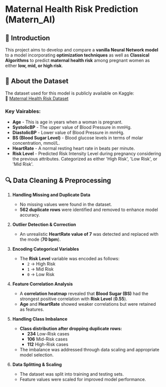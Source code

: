 # **Maternal Health Risk Prediction (Matern_AI)**  

## 📌 Introduction  
This project aims to develop and compare a **vanilla Neural Network model** to a model incorporating **optimization techniques** as well as **Classical Algorithms** to predict **maternal health risk** among pregnant women as either **low, mid, or high risk**.  

## 📂 About the Dataset  
The dataset used for this model is publicly available on Kaggle:  
🔗 [Maternal Health Risk Dataset](https://www.kaggle.com/datasets/csafrit2/maternal-health-risk-data/data)  

### **Key Vairables:**  
- **Age** - This is age in years when a woman is pregnant. 
- **SystolicBP** - The upper value of Blood Pressure in mmHg.
- **DiastolicBP** - Lower value of Blood Pressure in mmHg.
- **BS (Blood Sugar Level)** - Blood glucose levels in terms of molar concentration, mmol/L.  
- **HeartRate** - A normal resting heart rate in beats per minute.
- **Risk Level** - Predicted Risk Intensity Level during pregnancy considering the previous attributes. Categorized as either 'High Risk', 'Low Risk', or 'Mid Risk'.

## 🔍 Data Cleaning & Preprocessing  
1. **Handling Missing and Duplicate Data**  
   - No missing values were found in the dataset.  
   - **562 duplicate rows** were identified and removed to enhance model accuracy.  

2. **Outlier Detection & Correction**  
   - An unrealistic **HeartRate value of 7** was detected and replaced with the mode (**70 bpm**).  

3. **Encoding Categorical Variables**  
   - The **Risk Level** variable was encoded as follows:  
     - `2` → High Risk  
     - `1` → Mid Risk  
     - `0` → Low Risk  

4. **Feature Correlation Analysis**  
   - A **correlation heatmap** revealed that **Blood Sugar (BS)** had the strongest positive correlation with **Risk Level** (**0.55**).  
   - **Age** and **HeartRate** showed weaker correlations but were retained as features.  

5. **Handling Class Imbalance**  
   - **Class distribution after dropping duplicate rows:**  
     - **234** Low-Risk cases  
     - **106** Mid-Risk cases  
     - **112** High-Risk cases  
   - The imbalance was addressed through data scaling and appropriate model selection.  

6. **Data Splitting & Scaling**  
   - The dataset was split into training and testing sets.  
   - Feature values were scaled for improved model performance.  

